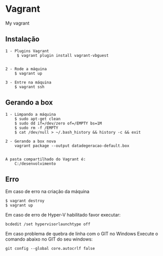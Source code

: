 Vagrant 
=============

My vagrant


Instalação
-----------

    1 - Plugins Vagrant
         $ vagrant plugin install vagrant-vbguest


    2 - Rode a máquina
        $ vagrant up

    3 - Entre na máquina
        $ vagrant ssh

Gerando a box
----------------

    1 - Limpando a máquina
        $ sudo apt-get clean
        $ sudo dd if=/dev/zero of=/EMPTY bs=1M
        $ sudo rm -f /EMPTY
        $ cat /dev/null > ~/.bash_history && history -c && exit

    2 - Gerando a box nova
        vagrant package --output datadegeracao-default.box    


    A pasta compartilhado do Vagrant é:
        C:/desenvolvimento


Erro
-----
Em caso de erro na criação da máquina

    $ vagrant destroy
    $ vagrant up

Em caso de erro de Hyper-V habilitado favor executar:

    bcdedit /set hypervisorlaunchtype off

Em caso problema de quebra de linha com o GIT no Windows
Execute o comando abaixo no GIT do seu windows:
    
    git config --global core.autocrlf false    